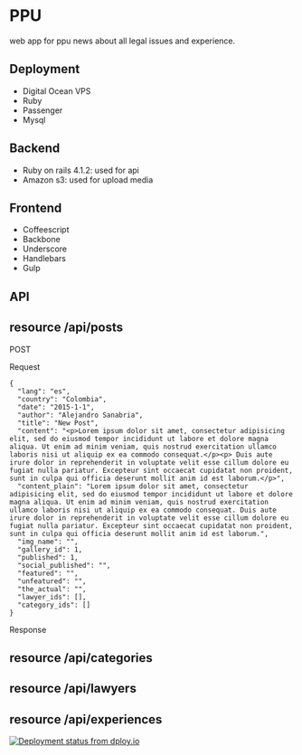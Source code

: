 # PPU
web app for ppu news about all legal issues and experience.

## Deployment
- Digital Ocean VPS
- Ruby
- Passenger
- Mysql

## Backend

- Ruby on rails 4.1.2: used for api
- Amazon s3: used for upload media


## Frontend
- Coffeescript
- Backbone
- Underscore
- Handlebars
- Gulp

## API

## resource /api/posts
POST

Request

    {
      "lang": "es",
      "country": "Colombia",
      "date": "2015-1-1",
      "author": "Alejandro Sanabria",
      "title": "New Post",
      "content": "<p>Lorem ipsum dolor sit amet, consectetur adipisicing elit, sed do eiusmod tempor incididunt ut labore et dolore magna aliqua. Ut enim ad minim veniam, quis nostrud exercitation ullamco laboris nisi ut aliquip ex ea commodo consequat.</p><p> Duis aute irure dolor in reprehenderit in voluptate velit esse cillum dolore eu fugiat nulla pariatur. Excepteur sint occaecat cupidatat non proident, sunt in culpa qui officia deserunt mollit anim id est laborum.</p>",
      "content_plain": "Lorem ipsum dolor sit amet, consectetur adipisicing elit, sed do eiusmod tempor incididunt ut labore et dolore magna aliqua. Ut enim ad minim veniam, quis nostrud exercitation ullamco laboris nisi ut aliquip ex ea commodo consequat. Duis aute irure dolor in reprehenderit in voluptate velit esse cillum dolore eu fugiat nulla pariatur. Excepteur sint occaecat cupidatat non proident, sunt in culpa qui officia deserunt mollit anim id est laborum.",
      "img_name": "",
      "gallery_id": 1,
      "published": 1,
      "social_published": "",
      "featured": "",
      "unfeatured": "",
      "the_actual": "",
      "lawyer_ids": [],
      "category_ids": []
    }

Response

## resource /api/categories

## resource /api/lawyers

## resource /api/experiences

[![Deployment status from dploy.io](https://brandspa.dploy.io/badge/88313865893883/18780.png)](http://dploy.io)
